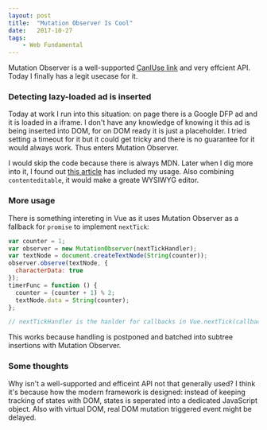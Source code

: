 ```yaml
---
layout: post
title:  "Mutation Observer Is Cool"
date:   2017-10-27
tags:   
    - Web Fundamental
---
```


Mutation Observer is a well-supported  [CanIUse link](https://caniuse.com/#search=Mutation%20Observer) and very effcient API. Today I finally has a legit usecase for it.

### Detecting lazy-loaded ad is inserted
Today at work I run into this situation: on page there is a Google DFP ad and it is loaded in a iframe. I don't have any knowledge of knowing it this ad is being inserted into DOM, for on DOM ready it is just a placeholder. I tried setting a timeout for it but it could get tricky and there is no guarantee for it would always work. Thus enters Mutation Observer.

I would skip the code because there is always MDN. Later when I dig more into it, I found out [this article](https://eager.io/blog/three-real-world-use-cases-for-mutation-observer/) has included my usage. Also combining `contenteditable`, it would make a greate WYSIWYG editor.

### More usage

There is something intereting in Vue as it uses Mutation Observer as a fallback for `promise` to implement `nextTick`:

```javascript
var counter = 1;
var observer = new MutationObserver(nextTickHandler);
var textNode = document.createTextNode(String(counter));
observer.observe(textNode, {
  characterData: true
});
timerFunc = function () {
  counter = (counter + 1) % 2;
  textNode.data = String(counter);
};

// nextTickHandler is the hanlder for callbacks in Vue.nextTick(callback)
```

This works because handling is postponed and batched into subtree insertions with Mutation Observer.

### Some thoughts

Why isn't a well-supported and efficeint API not that generally used? I think it's because how the modern framework is designed: instead of keeping tracking of states with DOM, states is seperated into a dedicated JavaScript object. Also with virtual DOM, real DOM mutation triggered event might be delayed.



